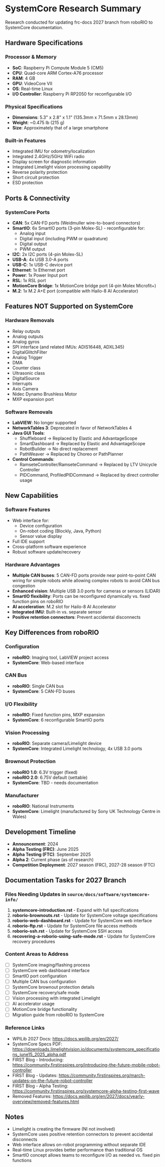 # SystemCore Research Summary

Research conducted for updating frc-docs 2027 branch from roboRIO to SystemCore documentation.

## Hardware Specifications

### Processor & Memory
- **SoC**: Raspberry Pi Compute Module 5 (CM5)
- **CPU**: Quad-core ARM Cortex-A76 processor
- **RAM**: 4 GB
- **GPU**: VideoCore VII
- **OS**: Real-time Linux
- **I/O Controller**: Raspberry Pi RP2050 for reconfigurable I/O

### Physical Specifications
- **Dimensions**: 5.3" x 2.8" x 1.1" (135.3mm x 71.5mm x 28.13mm)
- **Weight**: ~0.475 lb (215 g)
- **Size**: Approximately that of a large smartphone

### Built-in Features
- Integrated IMU for odometry/localization
- Integrated 2.4GHz/5GHz WiFi radio
- Display screen for diagnostic information
- Integrated Limelight vision processing capability
- Reverse polarity protection
- Short circuit protection
- ESD protection

## Ports & Connectivity

### SystemCore Ports
- **CAN**: 5x CAN-FD ports (Weidmuller wire-to-board connectors)
- **SmartIO**: 6x SmartIO ports (3-pin Molex-SL) - reconfigurable for:
  - Analog input
  - Digital input (including PWM or quadrature)
  - Digital output
  - PWM output
- **I2C**: 2x I2C ports (4-pin Molex-SL)
- **USB-A**: 4x USB 3.0-A ports
- **USB-C**: 1x USB-C device port
- **Ethernet**: 1x Ethernet port
- **Power**: 1x Power Input port
- **RSL**: 1x RSL port
- **MotionCore Bridge**: 1x MotionCore bridge port (4-pin Molex Microfit+)
- **M.2**: 1x M.2 A+E port (compatible with Hailo-8 AI Accelerator)

## Features NOT Supported on SystemCore

### Hardware Removals
- Relay outputs
- Analog outputs
- Analog gyros
- SPI interface (and related IMUs: ADIS16448, ADXL345)
- DigitalGlitchFilter
- Analog Trigger
- DMA
- Counter class
- Ultrasonic class
- DigitalSource
- Interrupts
- Axis Camera
- Nidec Dynamo Brushless Motor
- MXP expansion port

### Software Removals
- **LabVIEW**: No longer supported
- **NetworkTables 3**: Deprecated in favor of NetworkTables 4
- **Java GUI Tools**:
  - Shuffleboard → Replaced by Elastic and AdvantageScope
  - SmartDashboard → Replaced by Elastic and AdvantageScope
  - RobotBuilder → No direct replacement
  - PathWeaver → Replaced by Choreo or PathPlanner
- **Control Commands**:
  - RamseteController/RamseteCommand → Replaced by LTV Unicycle Controller
  - PIDCommand, ProfiledPIDCommand → Replaced by direct controller usage

## New Capabilities

### Software Features
- Web interface for:
  - Device configuration
  - On-robot coding (Blockly, Java, Python)
  - Sensor value display
- Full IDE support
- Cross-platform software experience
- Robust software update/recovery

### Hardware Advantages
- **Multiple CAN buses**: 5 CAN-FD ports provide near point-to-point CAN wiring for simple robots while allowing complex robots to avoid CAN bus congestion
- **Enhanced vision**: Multiple USB 3.0 ports for cameras or sensors (LIDAR)
- **SmartIO flexibility**: Ports can be reconfigured dynamically vs. fixed function pins on roboRIO
- **AI acceleration**: M.2 slot for Hailo-8 AI Accelerator
- **Integrated IMU**: Built-in vs. separate sensor
- **Positive retention connectors**: Prevent accidental disconnects

## Key Differences from roboRIO

### Configuration
- **roboRIO**: Imaging tool, LabVIEW project access
- **SystemCore**: Web-based interface

### CAN Bus
- **roboRIO**: Single CAN bus
- **SystemCore**: 5 CAN-FD buses

### I/O Flexibility
- **roboRIO**: Fixed function pins, MXP expansion
- **SystemCore**: 6 reconfigurable SmartIO ports

### Vision Processing
- **roboRIO**: Separate camera/Limelight device
- **SystemCore**: Integrated Limelight technology, 4x USB 3.0 ports

### Brownout Protection
- **roboRIO 1.0**: 6.3V trigger (fixed)
- **roboRIO 2.0**: 6.75V default (settable)
- **SystemCore**: TBD - needs documentation

### Manufacturer
- **roboRIO**: National Instruments
- **SystemCore**: Limelight (manufactured by Sony UK Technology Centre in Wales)

## Development Timeline

- **Announcement**: 2024
- **Alpha Testing (FRC)**: June 2025
- **Alpha Testing (FTC)**: September 2025
- **Alpha 2**: Current phase (as of research)
- **Competition Deployment**: 2027 season (FRC), 2027-28 season (FTC)

## Documentation Tasks for 2027 Branch

### Files Needing Updates in `source/docs/software/systemcore-info/`

1. **systemcore-introduction.rst** - Expand with full specifications
2. **roborio-brownouts.rst** - Update for SystemCore voltage specifications
3. **roborio-web-dashboard.rst** - Update for SystemCore web interface
4. **roborio-ftp.rst** - Update for SystemCore file access methods
5. **roborio-ssh.rst** - Update for SystemCore SSH access
6. **recovering-a-roborio-using-safe-mode.rst** - Update for SystemCore recovery procedures

### Content Areas to Address

- [ ] SystemCore imaging/flashing process
- [ ] SystemCore web dashboard interface
- [ ] SmartIO port configuration
- [ ] Multiple CAN bus configuration
- [ ] SystemCore brownout protection details
- [ ] SystemCore recovery/safe mode
- [ ] Vision processing with integrated Limelight
- [ ] AI accelerator usage
- [ ] MotionCore bridge functionality
- [ ] Migration guide from roboRIO to SystemCore

### Reference Links

- WPILib 2027 Docs: https://docs.wpilib.org/en/2027/
- SystemCore Specs PDF: https://downloads.limelightvision.io/documents/systemcore_specifications_june15_2025_alpha.pdf
- FIRST Blog - Introducing: https://community.firstinspires.org/introducing-the-future-mobile-robot-controller
- FIRST Blog - Updates: https://community.firstinspires.org/march-updates-on-the-future-robot-controller
- FIRST Blog - Alpha Testing: https://community.firstinspires.org/systemcore-alpha-testing-first-wave
- Removed Features: https://docs.wpilib.org/en/2027/docs/yearly-overview/removed-features.html

## Notes

- Limelight is creating the firmware (NI not involved)
- SystemCore uses positive retention connectors to prevent accidental disconnects
- Web interface allows on-robot programming without separate IDE
- Real-time Linux provides better performance than traditional OS
- SmartIO concept allows teams to reconfigure I/O as needed vs. fixed pin functions
